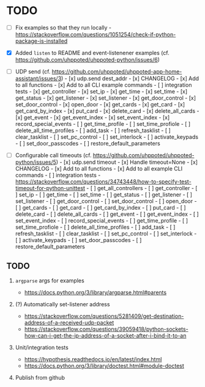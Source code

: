 # TODO

- [ ] Fix examples so that they run locally
      - https://stackoverflow.com/questions/1051254/check-if-python-package-is-installed

- [x] Added `listen` to README and event-listenener examples (cf. https://github.com/uhppoted/uhppoted-python/issues/6)

- [ ] UDP send (cf. https://github.com/uhppoted/uhppoted-app-home-assistant/issues/3)
      - [x] udp.send dest_addr
      - [x] CHANGELOG
      - [x] Add to all functions
      - [x] Add to all CLI example commands
      - [ ] integration tests
            - [x] get_controller
            - [x] set_ip
            - [x] get_time
            - [x] set_time
            - [x] get_status
            - [x] get_listener
            - [x] set_listener
            - [x] get_door_control
            - [x] set_door_control
            - [x] open_door
            - [x] get_cards
            - [x] get_card
            - [x] get_card_by_index
            - [x] put_card
            - [x] delete_card
            - [x] delete_all_cards
            - [x] get_event
            - [x] get_event_index
            - [x] set_event_index
            - [x] record_special_events
            - [ ] get_time_profile
            - [ ] set_time_profiole
            - [ ] delete_all_time_profiles
            - [ ] add_task
            - [ ] refresh_tasklist
            - [ ] clear_tasklist
            - [ ] set_pc_control
            - [ ] set_interlock
            - [ ] activate_keypads
            - [ ] set_door_passcodes
            - [ ] restore_default_parameters

- [ ] Configurable call timeouts (cf. https://github.com/uhppoted/uhppoted-python/issues/5)
      - [x] udp.send timeout
      - [x] Handle timeout=None
      - [x] CHANGELOG
      - [x] Add to all functions
      - [x] Add to all example CLI commands
      - [ ] integration tests
            - https://stackoverflow.com/questions/34743448/how-to-specify-test-timeout-for-python-unittest
            - [ ] get_all_controllers
            - [ ] get_controller
            - [ ] set_ip
            - [ ] get_time
            - [ ] set_time
            - [ ] get_status
            - [ ] get_listener
            - [ ] set_listener
            - [ ] get_door_control
            - [ ] set_door_control
            - [ ] open_door
            - [ ] get_cards
            - [ ] get_card
            - [ ] get_card_by_index
            - [ ] put_card
            - [ ] delete_card
            - [ ] delete_all_cards
            - [ ] get_event
            - [ ] get_event_index
            - [ ] set_event_index
            - [ ] record_special_events
            - [ ] get_time_profile
            - [ ] set_time_profiole
            - [ ] delete_all_time_profiles
            - [ ] add_task
            - [ ] refresh_tasklist
            - [ ] clear_tasklist
            - [ ] set_pc_control
            - [ ] set_interlock
            - [ ] activate_keypads
            - [ ] set_door_passcodes
            - [ ] restore_default_parameters

## TODO

1. `argparse` args for examples
   - https://docs.python.org/3/library/argparse.html#parents

2. (?) Automatically set-listener address
   - https://stackoverflow.com/questions/5281409/get-destination-address-of-a-received-udp-packet
   - https://stackoverflow.com/questions/39059418/python-sockets-how-can-i-get-the-ip-address-of-a-socket-after-i-bind-it-to-an

3. Unit/integration tests
      - https://hypothesis.readthedocs.io/en/latest/index.html
      - https://docs.python.org/3/library/doctest.html#module-doctest

4. Publish from github

